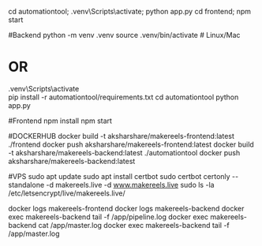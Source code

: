cd automationtool; .venv\Scripts\activate; python app.py
cd frontend; npm start

#Backend
python -m venv .venv
source .venv/bin/activate  # Linux/Mac
# OR
.venv\Scripts\activate   
pip install -r automationtool/requirements.txt
cd automationtool
python app.py

#Frontend
npm install
npm start

#DOCKERHUB
docker build -t aksharshare/makereels-frontend:latest ./frontend
docker push aksharshare/makereels-frontend:latest
docker build -t aksharshare/makereels-backend:latest ./automationtool
docker push aksharshare/makereels-backend:latest

#VPS 
sudo apt update
sudo apt install certbot
sudo certbot certonly --standalone -d makereels.live -d www.makereels.live
sudo ls -la /etc/letsencrypt/live/makereels.live/

docker logs makereels-frontend
docker logs makereels-backend
docker exec makereels-backend tail -f /app/pipeline.log
docker exec makereels-backend cat /app/master.log
docker exec makereels-backend tail -f /app/master.log